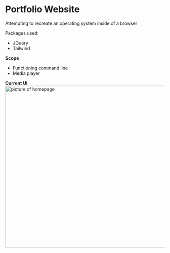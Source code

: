 # Portfolio Website
Attempting to recreate an operating system inside of a browser

Packages used:
- JQuery
- Tailwind

<b>Scope</b>
- Functioning command line
- Media player

<b> Current UI </b><br/>
<img style="width:512px; height:auto;" src="https://cdn.upload.systems/uploads/n7syjxwL.gif" alt="picture of homepage"/>

